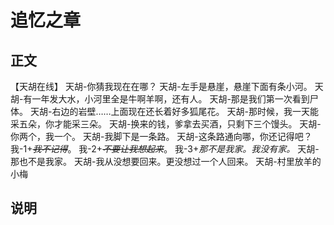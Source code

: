 # 追忆之章

## 正文

【天胡在线】
天胡-你猜我现在在哪？
天胡-左手是悬崖，悬崖下面有条小河。
天胡-有一年发大水，小河里全是牛啊羊啊，还有人。
天胡-那是我们第一次看到尸体。
天胡-右边的岩壁……上面现在还长着好多狐尾花。
天胡-那时候，我一天能采五朵，你才能采三朵。
天胡-换来的钱，爹拿去买酒，只剩下三个馒头。
天胡-你两个，我一个。
天胡-我脚下是一条路。
天胡-这条路通向哪，你还记得吧？
我-1+~~*我不记得*~~。
我-2+~~*不要让我想起来*~~。
我-3+*那不是我家。我没有家。*
天胡-那也不是我家。
天胡-我从没想要回来。更没想过一个人回来。
天胡-村里放羊的小梅


## 说明